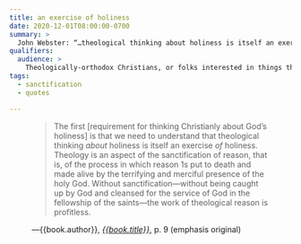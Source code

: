 ```yaml
---
title: an exercise of holiness
date: 2020-12-01T08:00:00-0700
summary: >
  John Webster: “…theological thinking about holiness is itself an exercise of holiness. Theology is an aspect of the sanctificaton of reason…”
qualifiers:
  audience: >
    Theologically-orthodox Christians, or folks interested in things that theologically-orthodox Christians think.
tags:
  - sanctification
  - quotes

---
```


<figure class='quotation'>

> The first \[requirement for thinking Christianly about God’s holiness] is that we need to understand that theological thinking *about* holiness is itself an exercise *of* holiness. Theology is an aspect of the sanctification of reason, that is, of the process in which reason 1s put to death and made alive by the terrifying and merciful presence of the holy God. Without sanctification—without being caught up by God and cleansed for the service of God in the fellowship of the saints—the work of theological reason is profitless. 

<figcaption>—{{book.author}}, <a href="{{book.link}}"><cite>{{book.title}}</cite></a>, p. 9 (emphasis original)</figcaption>

</figure>
